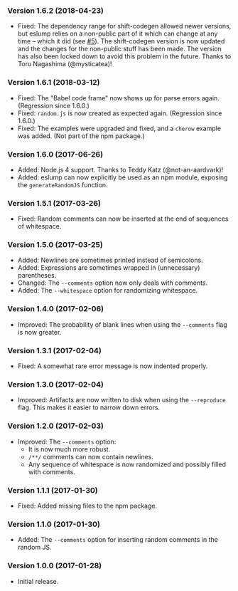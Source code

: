 ### Version 1.6.2 (2018-04-23)

- Fixed: The dependency range for shift-codegen allowed newer versions, but
  eslump relies on a non-public part of it which can change at any time – which
  it did (see [#5]). The shift-codegen version is now updated and the changes
  for the non-public stuff has been made. The version has also been locked down
  to avoid this problem in the future. Thanks to Toru Nagashima (@mysticatea)!

### Version 1.6.1 (2018-03-12)

- Fixed: The "Babel code frame" now shows up for parse errors again. (Regression
  since 1.6.0.)
- Fixed: `random.js` is now created as expected again. (Regression since 1.6.0.)
- Fixed: The examples were upgraded and fixed, and a `cherow` example was added.
  (Not part of the npm package.)

### Version 1.6.0 (2017-06-26)

- Added: Node.js 4 support. Thanks to Teddy Katz (@not-an-aardvark)!
- Added: eslump can now explicitly be used as an npm module, exposing the
  `generateRandomJS` function.

### Version 1.5.1 (2017-03-26)

- Fixed: Random comments can now be inserted at the end of sequences of
  whitespace.

### Version 1.5.0 (2017-03-25)

- Added: Newlines are sometimes printed instead of semicolons.
- Added: Expressions are sometimes wrapped in (unnecessary) parentheses.
- Changed: The `--comments` option now only deals with comments.
- Added: The `--whitespace` option for randomizing whitespace.

### Version 1.4.0 (2017-02-06)

- Improved: The probability of blank lines when using the `--comments` flag is
  now greater.

### Version 1.3.1 (2017-02-04)

- Fixed: A somewhat rare error message is now indented properly.

### Version 1.3.0 (2017-02-04)

- Improved: Artifacts are now written to disk when using the `--reproduce` flag.
  This makes it easier to narrow down errors.

### Version 1.2.0 (2017-02-03)

- Improved: The `--comments` option:
  - It is now much more robust.
  - `/**/` comments can now contain newlines.
  - Any sequence of whitespace is now randomized and possibly filled with
    comments.

### Version 1.1.1 (2017-01-30)

- Fixed: Added missing files to the npm package.

### Version 1.1.0 (2017-01-30)

- Added: The `--comments` option for inserting random comments in the random JS.

### Version 1.0.0 (2017-01-28)

- Initial release.

[#5]: https://github.com/lydell/eslump/issues/5
